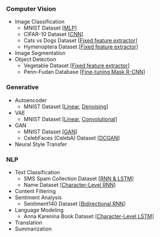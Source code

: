 ### Computer Vision

- Image Classification
  - MNIST Dataset [[MLP](https://github.com/shazzad-hasan/practice-deep-learning-with-pytorch/blob/main/image_classification/mlp_mnist.ipynb)]
  - CIFAR-10 Dataset [[CNN](https://github.com/shazzad-hasan/practice-deep-learning-with-pytorch/blob/main/image_classification/cnn_cifar10.ipynb)]
  - Cats vs Dogs Dataset [[Fixed feature extractor](https://github.com/shazzad-hasan/practice-deep-learning-with-pytorch/blob/main/image_classification/fixed_feature_extractor_cat_vs_dog.ipynb)]
  - Hymenoptera Dataset [[Fixed feature extractor](https://github.com/shazzad-hasan/practice-deep-learning-with-pytorch/blob/main/image_classification/fixed_feature_extractor_ant_vs_bee.ipynb)]
- Image Segmentation
- Object Detection
  - Vegetable Dataset [[Fixed feature extractor](https://github.com/shazzad-hasan/practice-deep-learning-with-pytorch/blob/main/object_detection/fixed_feature_extractor_vegetable.ipynb)]
  - Penn-Fudan Database [[Fine-tuning Mask R-CNN](https://github.com/shazzad-hasan/practice-deep-learning-with-pytorch/blob/main/object_detection/fine-tuning_penn_fudan.ipynb)]

### Generative 

- Autoencoder
  - MNIST Dataset [[Linear](https://github.com/shazzad-hasan/practice-deep-learning-with-pytorch/blob/main/autoencoder/linear_autoencoder_mnist.ipynb), [Denoising](https://github.com/shazzad-hasan/practice-deep-learning-with-pytorch/blob/main/autoencoder/denoising_autoencoder_mnist.ipynb)]
- VAE
  - MNIST Dataset [[Linear](https://github.com/shazzad-hasan/practice-deep-learning-with-pytorch/blob/main/variational_autoencoder/vae_mnist.ipynb), [Convolutional](https://github.com/shazzad-hasan/practice-deep-learning-with-pytorch/blob/main/variational_autoencoder/conv_vae_mnist.ipynb)]
- GAN
  - MNIST Dataset [[GAN](https://github.com/shazzad-hasan/practice-deep-learning-with-pytorch/blob/main/gan/gan_mnist.ipynb)]
  - CelebFaces (CelebA) Dataset [[DCGAN](https://github.com/shazzad-hasan/practice-deep-learning-with-pytorch/blob/main/gan/dcgan_celebrity_faces.ipynb)]
- Neural Style Transfer

### NLP

- Text Classification
  - SMS Spam Collection Dataset [[RNN & LSTM](https://github.com/shazzad-hasan/practice-deep-learning-with-pytorch/blob/main/text_classification/rnn_lstm_spam_vs_ham.ipynb)]
  - Name Dataset [[Character-Level RNN](https://github.com/shazzad-hasan/practice-deep-learning-with-pytorch/blob/main/text_classification/char_rnn_names.ipynb)]
- Content Filtering
- Sentiment Analysis
  - Sentiment140 Dataset [[Bidirectional RNN](https://github.com/shazzad-hasan/practice-deep-learning-with-pytorch/blob/main/sentiment_analysis/bidirectional_rnn_tweet_sentiment.ipynb)]
- Language Modeling
  - Anna Karenina Book Dataset [[Character-Level LSTM](https://github.com/shazzad-hasan/practice-deep-learning-with-pytorch/blob/main/language_modeling/char_rnn_anna_karenina.ipynb)]
- Translation
- Summarization

